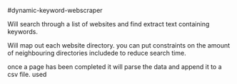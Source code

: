 
#dynamic-keyword-webscraper

Will search through a list of websites and find extract text containing keywords.

Will map out each website directory.
you can put constraints on the amount of neighbouring directories includede to reduce search time.

once a page has been completed it will parse the data and append it to a csv file. used 

